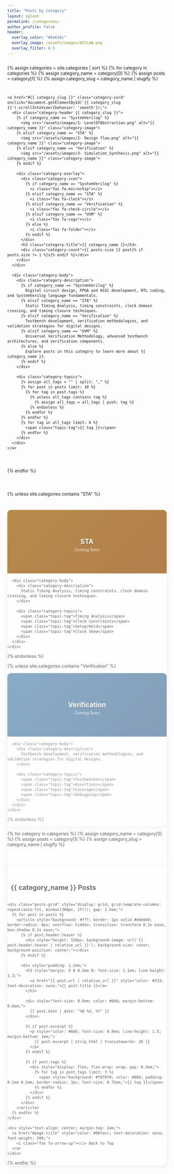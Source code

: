 ```yaml
---
title: "Posts by Category"
layout: splash
permalink: /categories/
author_profile: false
header:
  overlay_color: "#5e616c"
  overlay_image: /assets/images/AICLAB.png
  overlay_filter: 0.5
---
```


<style>
/* Custom styles for category cards */
.category-grid {
  display: grid;
  grid-template-columns: repeat(auto-fit, minmax(300px, 1fr));
  gap: 2em;
  margin: 2em 0;
}

.category-card {
  background: #fff;
  border-radius: 12px;
  box-shadow: 0 4px 12px rgba(0,0,0,0.1);
  overflow: hidden;
  transition: transform 0.3s ease, box-shadow 0.3s ease;
  text-decoration: none;
  color: inherit;
  display: block;
  width: 100%;
  position: relative;
}

.category-card:hover {
  transform: translateY(-5px);
  box-shadow: 0 8px 25px rgba(0,0,0,0.15);
  text-decoration: none;
  color: inherit;
}

.category-header {
  position: relative;
  height: 200px;
  background: linear-gradient(135deg, #667eea 0%, #764ba2 100%);
  display: flex;
  align-items: center;
  justify-content: center;
  color: white;
  overflow: hidden;
}

.category-header.systemverilog {
  background: linear-gradient(135deg, #4CAF50 0%, #2E7D32 100%);
}

.category-header.sta {
  background: linear-gradient(135deg, #FF9800 0%, #F57C00 100%);
}

.category-header.verification {
  background: linear-gradient(135deg, #2196F3 0%, #1565C0 100%);
}

.category-header.uvm {
  background: linear-gradient(135deg, #9C27B0 0%, #6A1B9A 100%);
}

.category-icon {
  font-size: 3em;
  margin-bottom: 0.5em;
  opacity: 0.9;
}

.category-image {
  position: absolute;
  top: 0;
  left: 0;
  width: 100%;
  height: 100%;
  object-fit: cover;
  opacity: 0.3;
}

.category-overlay {
  position: absolute;
  top: 0;
  left: 0;
  width: 100%;
  height: 100%;
  background: rgba(0,0,0,0.4);
  display: flex;
  flex-direction: column;
  align-items: center;
  justify-content: center;
  text-align: center;
  z-index: 1;
}

.category-title {
  font-size: 1.5em;
  font-weight: bold;
  margin: 0;
  text-shadow: 2px 2px 4px rgba(0,0,0,0.5);
}

.category-count {
  font-size: 0.9em;
  opacity: 0.9;
  margin-top: 0.5em;
}

.category-body {
  padding: 1.5em;
  position: relative;
  z-index: 1;
}

.category-description {
  color: #666;
  line-height: 1.6;
  margin-bottom: 1em;
  text-align: left;
  word-wrap: break-word;
}

.category-topics {
  display: flex;
  flex-wrap: wrap;
  gap: 0.5em;
}

.topic-tag {
  background: #f0f0f0;
  color: #666;
  padding: 0.2em 0.6em;
  border-radius: 12px;
  font-size: 0.8em;
  text-decoration: none;
}

.topic-tag:hover {
  background: #007acc;
  color: white;
  text-decoration: none;
}

@media (max-width: 768px) {
  .category-grid {
    grid-template-columns: 1fr;
    gap: 1em;
  }
  
  .category-header {
    height: 150px;
  }
  
  .category-title {
    font-size: 1.3em;
  }
}
</style>

<div class="category-grid">
  {% assign categories = site.categories | sort %}
  {% for category in categories %}
    {% assign category_name = category[0] %}
    {% assign posts = category[1] %}
    {% assign category_slug = category_name | slugify %}
    
    <a href="#{{ category_slug }}" class="category-card" onclick="document.getElementById('{{ category_slug }}').scrollIntoView({behavior: 'smooth'});">
      <div class="category-header {{ category_slug }}">
        {% if category_name == "SystemVerilog" %}
          <img src="/assets/images/1- LevelOfAbstraction.png" alt="{{ category_name }}" class="category-image">
        {% elsif category_name == "STA" %}
          <img src="/assets/images/2- Design flow.png" alt="{{ category_name }}" class="category-image">
        {% elsif category_name == "Verification" %}
          <img src="/assets/images/3- Simulation_Synthesis.png" alt="{{ category_name }}" class="category-image">
        {% endif %}
        
        <div class="category-overlay">
          <div class="category-icon">
            {% if category_name == "SystemVerilog" %}
              <i class="fas fa-microchip"></i>
            {% elsif category_name == "STA" %}
              <i class="fas fa-clock"></i>
            {% elsif category_name == "Verification" %}
              <i class="fas fa-check-circle"></i>
            {% elsif category_name == "UVM" %}
              <i class="fas fa-cogs"></i>
            {% else %}
              <i class="fas fa-folder"></i>
            {% endif %}
          </div>
          <h3 class="category-title">{{ category_name }}</h3>
          <div class="category-count">{{ posts.size }} post{% if posts.size != 1 %}s{% endif %}</div>
        </div>
      </div>
      
      <div class="category-body">
        <div class="category-description">
          {% if category_name == "SystemVerilog" %}
            Digital circuit design, FPGA and ASIC development, RTL coding, and SystemVerilog language fundamentals.
          {% elsif category_name == "STA" %}
            Static Timing Analysis, timing constraints, clock domain crossing, and timing closure techniques.
          {% elsif category_name == "Verification" %}
            Testbench development, verification methodologies, and validation strategies for digital designs.
          {% elsif category_name == "UVM" %}
            Universal Verification Methodology, advanced testbench architectures, and verification components.
          {% else %}
            Explore posts in this category to learn more about {{ category_name }}.
          {% endif %}
        </div>
        
        <div class="category-topics">
          {% assign all_tags = "" | split: "," %}
          {% for post in posts limit: 10 %}
            {% for tag in post.tags %}
              {% unless all_tags contains tag %}
                {% assign all_tags = all_tags | push: tag %}
              {% endunless %}
            {% endfor %}
          {% endfor %}
          {% for tag in all_tags limit: 6 %}
            <span class="topic-tag">{{ tag }}</span>
          {% endfor %}
        </div>
      </div>
    </a>
  {% endfor %}
  
  <!-- Coming Soon Categories -->
  {% unless site.categories contains "STA" %}
    <div class="category-card" style="opacity: 0.7;">
      <div class="category-header sta">
        <div class="category-overlay">
          <div class="category-icon">
            <i class="fas fa-clock"></i>
          </div>
          <h3 class="category-title">STA</h3>
          <div class="category-count">Coming Soon</div>
        </div>
      </div>
      
      <div class="category-body">
        <div class="category-description">
          Static Timing Analysis, timing constraints, clock domain crossing, and timing closure techniques.
        </div>
        
        <div class="category-topics">
          <span class="topic-tag">Timing Analysis</span>
          <span class="topic-tag">Clock Constraints</span>
          <span class="topic-tag">Setup/Hold</span>
          <span class="topic-tag">Clock Skew</span>
        </div>
      </div>
    </div>
  {% endunless %}
  
  {% unless site.categories contains "Verification" %}
    <div class="category-card" style="opacity: 0.7;">
      <div class="category-header verification">
        <div class="category-overlay">
          <div class="category-icon">
            <i class="fas fa-check-circle"></i>
          </div>
          <h3 class="category-title">Verification</h3>
          <div class="category-count">Coming Soon</div>
        </div>
      </div>
      
      <div class="category-body">
        <div class="category-description">
          Testbench development, verification methodologies, and validation strategies for digital designs.
        </div>
        
        <div class="category-topics">
          <span class="topic-tag">Testbenches</span>
          <span class="topic-tag">Assertions</span>
          <span class="topic-tag">Coverage</span>
          <span class="topic-tag">Debugging</span>
        </div>
      </div>
    </div>
  {% endunless %}
</div>

<!-- Detailed Category Sections -->
{% for category in categories %}
  {% assign category_name = category[0] %}
  {% assign posts = category[1] %}
  {% assign category_slug = category_name | slugify %}
  
  <section id="{{ category_slug }}" style="margin-top: 4em; padding-top: 2em; border-top: 2px solid #f0f0f0;">
    <h2 style="color: #333; margin-bottom: 1.5em;">
      <i class="fas fa-{% if category_name == 'SystemVerilog' %}microchip{% elsif category_name == 'STA' %}clock{% elsif category_name == 'Verification' %}check-circle{% else %}folder{% endif %}" style="margin-right: 0.5em; color: #007acc;"></i>
      {{ category_name }} Posts
    </h2>
    
    <div class="posts-grid" style="display: grid; grid-template-columns: repeat(auto-fit, minmax(300px, 1fr)); gap: 1.5em;">
      {% for post in posts %}
        <article style="background: #fff; border: 1px solid #e0e0e0; border-radius: 8px; overflow: hidden; transition: transform 0.2s ease, box-shadow 0.2s ease;">
          {% if post.header.teaser %}
            <div style="height: 150px; background-image: url('{{ post.header.teaser | relative_url }}'); background-size: cover; background-position: center;"></div>
          {% endif %}
          
          <div style="padding: 1.2em;">
            <h3 style="margin: 0 0 0.5em 0; font-size: 1.1em; line-height: 1.3;">
              <a href="{{ post.url | relative_url }}" style="color: #333; text-decoration: none;">{{ post.title }}</a>
            </h3>
            
            <div style="font-size: 0.9em; color: #666; margin-bottom: 0.8em;">
              {{ post.date | date: "%B %d, %Y" }}
            </div>
            
            {% if post.excerpt %}
              <p style="color: #666; font-size: 0.9em; line-height: 1.5; margin-bottom: 1em;">
                {{ post.excerpt | strip_html | truncatewords: 20 }}
              </p>
            {% endif %}
            
            {% if post.tags %}
              <div style="display: flex; flex-wrap: wrap; gap: 0.3em;">
                {% for tag in post.tags limit: 3 %}
                  <span style="background: #f0f0f0; color: #666; padding: 0.2em 0.5em; border-radius: 3px; font-size: 0.75em;">{{ tag }}</span>
                {% endfor %}
              </div>
            {% endif %}
          </div>
        </article>
      {% endfor %}
    </div>
    
    <div style="text-align: center; margin-top: 2em;">
      <a href="#page-title" style="color: #007acc; text-decoration: none; font-weight: 500;">
        <i class="fas fa-arrow-up"></i> Back to Top
      </a>
    </div>
  </section>
{% endfor %}
